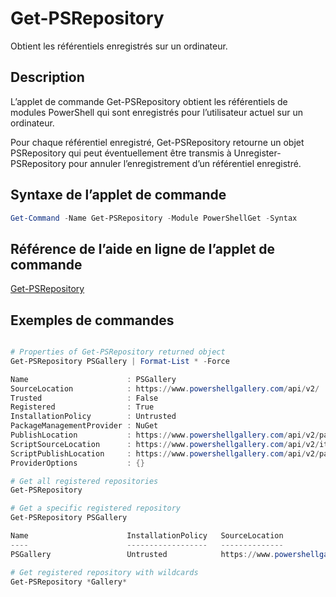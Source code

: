 # Get-PSRepository

Obtient les référentiels enregistrés sur un ordinateur.

## Description

L’applet de commande Get-PSRepository obtient les référentiels de modules PowerShell qui sont enregistrés pour l’utilisateur actuel sur un ordinateur.

Pour chaque référentiel enregistré, Get-PSRepository retourne un objet PSRepository qui peut éventuellement être transmis à Unregister-PSRepository pour annuler l’enregistrement d’un référentiel enregistré.

## Syntaxe de l’applet de commande
```powershell
Get-Command -Name Get-PSRepository -Module PowerShellGet -Syntax
```

## Référence de l’aide en ligne de l’applet de commande

[Get-PSRepository](http://go.microsoft.com/fwlink/?LinkID=517127)

## Exemples de commandes

```powershell

# Properties of Get-PSRepository returned object
Get-PSRepository PSGallery | Format-List * -Force

Name                      : PSGallery
SourceLocation            : https://www.powershellgallery.com/api/v2/
Trusted                   : False
Registered                : True
InstallationPolicy        : Untrusted
PackageManagementProvider : NuGet
PublishLocation           : https://www.powershellgallery.com/api/v2/package/
ScriptSourceLocation      : https://www.powershellgallery.com/api/v2/items/psscript/
ScriptPublishLocation     : https://www.powershellgallery.com/api/v2/package/
ProviderOptions           : {}

# Get all registered repositories
Get-PSRepository

# Get a specific registered repository
Get-PSRepository PSGallery

Name                      InstallationPolicy   SourceLocation
----                      ------------------   --------------
PSGallery                 Untrusted            https://www.powershellgallery.com/api/v2/

# Get registered repository with wildcards
Get-PSRepository *Gallery*

```

<!--HONumber=Aug16_HO3-->



